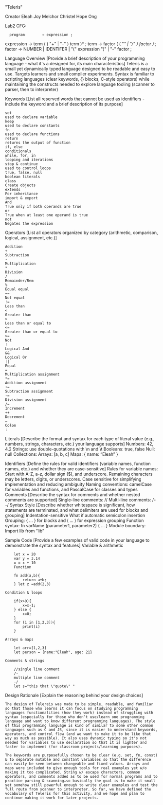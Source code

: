 "Teleris"

Creator
Eleah Joy Melchor
Christel Hope Ong

Lab2 CFG:

	  program        → expression ;
  expression     → term ( ( "+" | "-" ) term )* ;
  term           → factor ( ( "*" | "/" ) factor )* ;
  factor         → NUMBER
                 | IDENTIFER    | "(" expression ")"  | "-" factor ;


Language Overview [Provide a brief description of your programming language - what it's a designed for, its main characteristics]
    Teleris is a small yet dynamically typed language designed to be readable and easy to use. Targets learners and small compiler experiments. Syntax is familiar to scripting languages (clear keywords, {} blocks, C-style operators) while maintaining the constructs needed to explore language tooling (scanner to parser, then to interpreter) 

Keywords [List all reserved words that cannot be used as identifiers - include the keyword and a brief description of its purpose]

    set
    used to declare variable
    keep
    used to declare constants
    fn
    used to declare functions
    return
    returns the output of function
    if, else
    conditionals
    while, for, in
    looping and iterations
    stop & continue
    used to control loops
    true, false, null
    boolean literals
    class
    Create objects
    extends 
    For inheritance
    import & export 
    And                                                             
    True only if both operands are true
    or
    True when at least one operand is true
    not
    Negates the expression

Operators [List all operators organized by category (arithmetic, comparison, logical, assignment, etc.)]

    Addition
    +
    Subtraction
    -
    Multiplication
    *
    Division
    /
    Remainder/Rem
    %
    Equal equal
    ==
    Not equal
    !=
    Less than
    <
    Greater than
    >
    Less than or equal to
    <=
    Greater than or equal to
    >=
    Not
    !
    Logical And
    &&
    Logical Or
    ||
    Equal
    =
    Multiplication assignment
    *=
    Addition assignment
    +=
    Subtraction assignment
    -=
    Division assignment
    /=
    Increment
    ++
    Decrement
    –
    Colon
    :

Literals [Describe the format and syntax for each type of literal value (e.g., numbers, strings, characters, etc.) your language supports]
    Numbers: 42, 4.2
    Strings: use double-quotations with \n and \t
    Booleans: true, false
    Null: null
    Collections: 
    Arrays: [a, b, c]
    Maps: { name: “Eleah” }

Identifiers [Define the rules for valid identifiers (variable names, function names, etc.) and whether they are case-sensitive]
    Rules for variable names: 
        Start with A-Z, a-z, dollar sign ($), and underscore.
        Remaining characters may be letters, digits, or underscores.
        Case sensitive for simplifying implementation and reducing ambiguity 
        Naming conventions: camelCase for variables and functions, and PascalCase for classes and types
    Comments [Describe the syntax for comments and whether nested comments are supported]
        Single-line comments: //
        Multi-line comments: /- -/
    Syntax Style [Describe whether whitespace is significant, how statements are terminated, and what delimiters are used for blocks and grouping]
        Indentation-sensitive
        What if automatic semicolon insertion 
        Grouping: { … } for blocks and ( … ) for expression grouping
        Function syntax:
            fn varName (parameter1, parameter2) { … }
        Module boundary: 
            Import lib from “lib”


Sample Code [Provide a few examples of valid code in your language to demonstrate the syntax and features]
    Variable & arithmetic

        let x = 20
        var y = 3.14
        x = x + 10
        Function

        fn add(a,b){
            return a+b;
        } let z =add(2,3)

    Condition & loops

        if(x>0){
            x=x-1;
        } else {
            x=0;
        }
        for (i in [1,2,3]){
            print(i)
        }

    Arrays & maps

        let arr=[1,2,3]
        let person = {name:"Eleah", age: 21}

    Comments & strings

        //single line comment
        /-
        multiple line comment
        -/
        let s="this that \"quote\" "

Design Rationale [Explain the reasoning behind your design choices]

    The design of Telereis was made to be simple, readable, and familiar so that those who learns it can focus on studying programming languages functionalities (how they work) instead of struggling with syntax (especially for those who don’t use/learn one programming language and want to know different programming languages). The style of this programming language is kind of similar to some other common languages such as C and JS, since it is easier to understand keywords, operators, and control flow (and we want to make it to be like that way as much as possible). It also uses dynamic typing so it's not needed for variables to use declaration so that it is lighter and faster to implement (for classroom projects/learning purposes).

    The keywords are purposefully chosen to be clear (e.g. set, fn, const) & to separate mutable and constant variables so that the difference can easily be seen between changeable and fixed values. Arrays and maps were included to give enough tools for real examples yet w/o making it too complicated. String w/ escape characters, common operators, and comments added as to be used for normal programs and to practice parsing & scanning…so basically the goal is to make it small yet somehow still powerful enough to write clear examples and test the full route from scanner to interpreter. So far, we have defined the vocabulary of Teleris for this activity, and we hope and plan to continue making it work for later projects.
